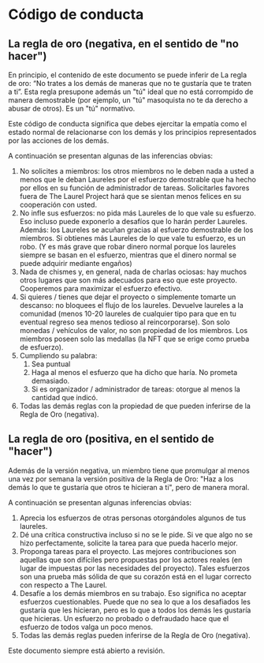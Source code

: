 # Código de conducta

## La regla de oro (negativa, en el sentido de "no hacer")

En principio, el contenido de este documento se puede inferir de La regla de oro: “No trates a los demás de maneras que no te gustaría que te traten a ti”. Esta regla presupone además un "tú" ideal que no está corrompido de manera demostrable (por ejemplo, un "tú" masoquista no te da derecho a abusar de otros). Es un "tú" normativo.

Este código de conducta significa que debes ejercitar la empatía como el estado normal de relacionarse con los demás y los principios representados por las acciones de los demás.

A continuación se presentan algunas de las inferencias obvias:

1. No solicites a miembros: los otros miembros no le deben nada a usted a menos que le deban Laureles por el esfuerzo demostrable que ha hecho por ellos en su función de administrador de tareas. Solicitarles favores fuera de The Laurel Project hará que se sientan menos felices en su cooperación con usted.
1. No infle sus esfuerzos: no pida más Laureles de lo que vale su esfuerzo. Eso incluso puede exponerlo a desafíos que lo harán perder Laureles. Además: los Laureles se acuñan gracias al esfuerzo demostrable de los miembros. Si obtienes más Laureles de lo que vale tu esfuerzo, es un robo. (Y es más grave que robar dinero normal porque los laureles siempre se basan en el esfuerzo, mientras que el dinero normal se puede adquirir mediante engaños)
1. Nada de chismes y, en general, nada de charlas ociosas: hay muchos otros lugares que son más adecuados para eso que este proyecto. Cooperemos para maximizar el esfuerzo efectivo.
1. Si quieres / tienes que dejar el proyecto o simplemente tomarte un descanso: no bloquees el flujo de los laureles. Devuelve laureles a la comunidad (menos 10-20 laureles de cualquier tipo para que en tu eventual regreso sea menos tedioso al reincorporarse). Son solo monedas / vehículos de valor, no son propiedad de los miembros. Los miembros poseen solo las medallas (la NFT que se erige como prueba de esfuerzo).
1. Cumpliendo su palabra:
    1. Sea puntual
    1. Haga al menos el esfuerzo que ha dicho que haría. No prometa demasiado.
    1. Si es organizador / administrador de tareas: otorgue al menos la cantidad que indicó.
1. Todas las demás reglas con la propiedad de que pueden inferirse de la Regla de Oro (negativa).

## La regla de oro (positiva, en el sentido de "hacer")

Además de la versión negativa, un miembro tiene que promulgar al menos una vez por semana la versión positiva de la Regla de Oro: "Haz a los demás lo que te gustaría que otros te hicieran a ti", pero de manera moral.

A continuación se presentan algunas inferencias obvias:

1. Aprecia los esfuerzos de otras personas otorgándoles algunos de tus laureles.
1. Dé una crítica constructiva incluso si no se le pide. Si ve que algo no se hizo perfectamente, solicite la tarea para que pueda hacerlo mejor.
1. Proponga tareas para el proyecto. Las mejores contribuciones son aquellas que son difíciles pero propuestas por los actores reales (en lugar de impuestas por las necesidades del proyecto). Tales esfuerzos son una prueba más sólida de que su corazón está en el lugar correcto con respecto a The Laurel.
1. Desafíe a los demás miembros en su trabajo. Eso significa no aceptar esfuerzos cuestionables. Puede que no sea lo que a los desafiados les gustaría que les hicieran, pero es lo que a todos los demás les gustaría que hicieras. Un esfuerzo no probado o defraudado hace que el esfuerzo de todos valga un poco menos.
1. Todas las demás reglas pueden inferirse de la Regla de Oro (negativa).

Este documento siempre está abierto a revisión.
